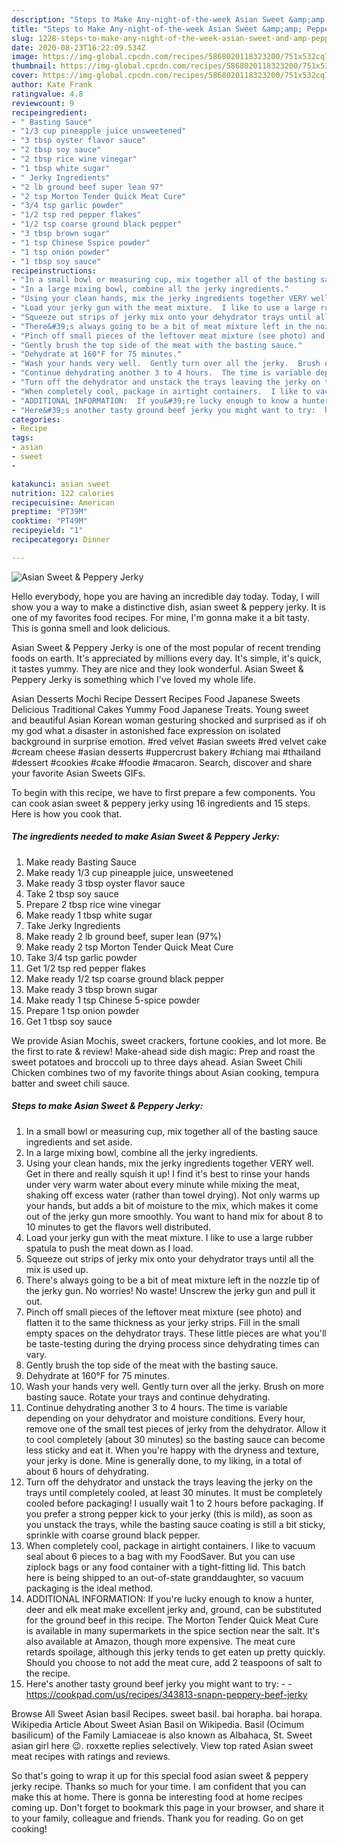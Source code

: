```yaml
---
description: "Steps to Make Any-night-of-the-week Asian Sweet &amp;amp; Peppery Jerky"
title: "Steps to Make Any-night-of-the-week Asian Sweet &amp;amp; Peppery Jerky"
slug: 1228-steps-to-make-any-night-of-the-week-asian-sweet-and-amp-peppery-jerky
date: 2020-08-23T16:22:09.534Z
image: https://img-global.cpcdn.com/recipes/5868020118323200/751x532cq70/asian-sweet-peppery-jerky-recipe-main-photo.jpg
thumbnail: https://img-global.cpcdn.com/recipes/5868020118323200/751x532cq70/asian-sweet-peppery-jerky-recipe-main-photo.jpg
cover: https://img-global.cpcdn.com/recipes/5868020118323200/751x532cq70/asian-sweet-peppery-jerky-recipe-main-photo.jpg
author: Kate Frank
ratingvalue: 4.8
reviewcount: 9
recipeingredient:
- " Basting Sauce"
- "1/3 cup pineapple juice unsweetened"
- "3 tbsp oyster flavor sauce"
- "2 tbsp soy sauce"
- "2 tbsp rice wine vinegar"
- "1 tbsp white sugar"
- " Jerky Ingredients"
- "2 lb ground beef super lean 97"
- "2 tsp Morton Tender Quick Meat Cure"
- "3/4 tsp garlic powder"
- "1/2 tsp red pepper flakes"
- "1/2 tsp coarse ground black pepper"
- "3 tbsp brown sugar"
- "1 tsp Chinese 5spice powder"
- "1 tsp onion powder"
- "1 tbsp soy sauce"
recipeinstructions:
- "In a small bowl or measuring cup, mix together all of the basting sauce ingredients and set aside."
- "In a large mixing bowl, combine all the jerky ingredients."
- "Using your clean hands, mix the jerky ingredients together VERY well.  Get in there and really squish it up!  I find it&#39;s best to rinse your hands under very warm water about every minute while mixing the meat, shaking off excess water (rather than towel drying).  Not only warms up your hands, but adds a bit of moisture to the mix, which makes it come out of the jerky gun more smoothly.  You want to hand mix for about 8 to 10 minutes to get the flavors well distributed."
- "Load your jerky gun with the meat mixture.  I like to use a large rubber spatula to push the meat down as I load."
- "Squeeze out strips of jerky mix onto your dehydrator trays until all the mix is used up."
- "There&#39;s always going to be a bit of meat mixture left in the nozzle tip of the jerky gun.  No worries!  No waste!  Unscrew the jerky gun and pull it out."
- "Pinch off small pieces of the leftover meat mixture (see photo) and flatten it to the same thickness as your jerky strips.  Fill in the small empty spaces on the dehydrator trays.  These little pieces are what you&#39;ll be taste-testing during the drying process since dehydrating times can vary."
- "Gently brush the top side of the meat with the basting sauce."
- "Dehydrate at 160°F for 75 minutes."
- "Wash your hands very well.  Gently turn over all the jerky.  Brush on more basting sauce.  Rotate your trays and continue dehydrating."
- "Continue dehydrating another 3 to 4 hours.  The time is variable depending on your dehydrator and moisture conditions.  Every hour, remove one of the small test pieces of jerky from the dehydrator.  Allow it to cool completely (about 30 minutes) so the basting sauce can become less sticky and eat it.  When you&#39;re happy with the dryness and texture, your jerky is done.  Mine is generally done, to my liking, in a total of about 6 hours of dehydrating."
- "Turn off the dehydrator and unstack the trays leaving the jerky on the trays until completely cooled, at least 30 minutes.  It must be completely cooled before packaging!  I usually wait 1 to 2 hours before packaging.  If you prefer a strong pepper kick to your jerky (this is mild), as soon as you unstack the trays, while the basting sauce coating is still a bit sticky, sprinkle with coarse ground black pepper."
- "When completely cool, package in airtight containers.  I like to vacuum seal about 6 pieces to a bag with my FoodSaver.  But you can use ziplock bags or any food container with a tight-fitting lid.  This batch here is being shipped to an out-of-state granddaughter, so vacuum packaging is the ideal method."
- "ADDITIONAL INFORMATION:  If you&#39;re lucky enough to know a hunter, deer and elk meat make excellent jerky and, ground, can be substituted for the ground beef in this recipe.  The Morton Tender Quick Meat Cure is available in many supermarkets in the spice section near the salt.  It&#39;s also available at Amazon, though more expensive.  The meat cure retards spoilage, although this jerky tends to get eaten up pretty quickly.  Should you choose to not add the meat cure, add 2 teaspoons of salt to the recipe."
- "Here&#39;s another tasty ground beef jerky you might want to try:  https://cookpad.com/us/recipes/343813-snapn-peppery-beef-jerky"
categories:
- Recipe
tags:
- asian
- sweet
- 

katakunci: asian sweet  
nutrition: 122 calories
recipecuisine: American
preptime: "PT39M"
cooktime: "PT49M"
recipeyield: "1"
recipecategory: Dinner

---
```



![Asian Sweet &amp; Peppery Jerky](https://img-global.cpcdn.com/recipes/5868020118323200/751x532cq70/asian-sweet-peppery-jerky-recipe-main-photo.jpg)

Hello everybody, hope you are having an incredible day today. Today, I will show you a way to make a distinctive dish, asian sweet &amp; peppery jerky. It is one of my favorites food recipes. For mine, I'm gonna make it a bit tasty. This is gonna smell and look delicious.

Asian Sweet &amp; Peppery Jerky is one of the most popular of recent trending foods on earth. It's appreciated by millions every day. It's simple, it's quick, it tastes yummy. They are nice and they look wonderful. Asian Sweet &amp; Peppery Jerky is something which I've loved my whole life.

Asian Desserts Mochi Recipe Dessert Recipes Food Japanese Sweets Delicious Traditional Cakes Yummy Food Japanese Treats. Young sweet and beautiful Asian Korean woman gesturing shocked and surprised as if oh my god what a disaster in astonished face expression on isolated background in surprise emotion. #red velvet #asian sweets #red velvet cake #cream cheese #asian desserts #uppercrust bakery #chiang mai #thailand #dessert #cookies #cake #foodie #macaron. Search, discover and share your favorite Asian Sweets GIFs.


To begin with this recipe, we have to first prepare a few components. You can cook asian sweet &amp; peppery jerky using 16 ingredients and 15 steps. Here is how you cook that.

<!--inarticleads1-->

##### The ingredients needed to make Asian Sweet &amp; Peppery Jerky:

1. Make ready  Basting Sauce
1. Make ready 1/3 cup pineapple juice, unsweetened
1. Make ready 3 tbsp oyster flavor sauce
1. Take 2 tbsp soy sauce
1. Prepare 2 tbsp rice wine vinegar
1. Make ready 1 tbsp white sugar
1. Take  Jerky Ingredients
1. Make ready 2 lb ground beef, super lean (97%)
1. Make ready 2 tsp Morton Tender Quick Meat Cure
1. Take 3/4 tsp garlic powder
1. Get 1/2 tsp red pepper flakes
1. Make ready 1/2 tsp coarse ground black pepper
1. Make ready 3 tbsp brown sugar
1. Make ready 1 tsp Chinese 5-spice powder
1. Prepare 1 tsp onion powder
1. Get 1 tbsp soy sauce


We provide Asian Mochis, sweet crackers, fortune cookies, and lot more. Be the first to rate &amp; review! Make-ahead side dish magic: Prep and roast the sweet potatoes and broccoli up to three days ahead. Asian Sweet Chili Chicken combines two of my favorite things about Asian cooking, tempura batter and sweet chili sauce. 

<!--inarticleads2-->

##### Steps to make Asian Sweet &amp; Peppery Jerky:

1. In a small bowl or measuring cup, mix together all of the basting sauce ingredients and set aside.
1. In a large mixing bowl, combine all the jerky ingredients.
1. Using your clean hands, mix the jerky ingredients together VERY well.  Get in there and really squish it up!  I find it&#39;s best to rinse your hands under very warm water about every minute while mixing the meat, shaking off excess water (rather than towel drying).  Not only warms up your hands, but adds a bit of moisture to the mix, which makes it come out of the jerky gun more smoothly.  You want to hand mix for about 8 to 10 minutes to get the flavors well distributed.
1. Load your jerky gun with the meat mixture.  I like to use a large rubber spatula to push the meat down as I load.
1. Squeeze out strips of jerky mix onto your dehydrator trays until all the mix is used up.
1. There&#39;s always going to be a bit of meat mixture left in the nozzle tip of the jerky gun.  No worries!  No waste!  Unscrew the jerky gun and pull it out.
1. Pinch off small pieces of the leftover meat mixture (see photo) and flatten it to the same thickness as your jerky strips.  Fill in the small empty spaces on the dehydrator trays.  These little pieces are what you&#39;ll be taste-testing during the drying process since dehydrating times can vary.
1. Gently brush the top side of the meat with the basting sauce.
1. Dehydrate at 160°F for 75 minutes.
1. Wash your hands very well.  Gently turn over all the jerky.  Brush on more basting sauce.  Rotate your trays and continue dehydrating.
1. Continue dehydrating another 3 to 4 hours.  The time is variable depending on your dehydrator and moisture conditions.  Every hour, remove one of the small test pieces of jerky from the dehydrator.  Allow it to cool completely (about 30 minutes) so the basting sauce can become less sticky and eat it.  When you&#39;re happy with the dryness and texture, your jerky is done.  Mine is generally done, to my liking, in a total of about 6 hours of dehydrating.
1. Turn off the dehydrator and unstack the trays leaving the jerky on the trays until completely cooled, at least 30 minutes.  It must be completely cooled before packaging!  I usually wait 1 to 2 hours before packaging.  If you prefer a strong pepper kick to your jerky (this is mild), as soon as you unstack the trays, while the basting sauce coating is still a bit sticky, sprinkle with coarse ground black pepper.
1. When completely cool, package in airtight containers.  I like to vacuum seal about 6 pieces to a bag with my FoodSaver.  But you can use ziplock bags or any food container with a tight-fitting lid.  This batch here is being shipped to an out-of-state granddaughter, so vacuum packaging is the ideal method.
1. ADDITIONAL INFORMATION:  If you&#39;re lucky enough to know a hunter, deer and elk meat make excellent jerky and, ground, can be substituted for the ground beef in this recipe.  The Morton Tender Quick Meat Cure is available in many supermarkets in the spice section near the salt.  It&#39;s also available at Amazon, though more expensive.  The meat cure retards spoilage, although this jerky tends to get eaten up pretty quickly.  Should you choose to not add the meat cure, add 2 teaspoons of salt to the recipe.
1. Here&#39;s another tasty ground beef jerky you might want to try: -  - https://cookpad.com/us/recipes/343813-snapn-peppery-beef-jerky


Browse All Sweet Asian basil Recipes. sweet basil. bai horapha. bai horapa. Wikipedia Article About Sweet Asian Basil on Wikipedia. Basil (Ocimum basilicum) of the Family Lamiaceae is also known as Albahaca, St. Sweet asian girl here 😉. roxxette replies selectively. View top rated Asian sweet meat recipes with ratings and reviews. 

So that's going to wrap it up for this special food asian sweet &amp; peppery jerky recipe. Thanks so much for your time. I am confident that you can make this at home. There is gonna be interesting food at home recipes coming up. Don't forget to bookmark this page in your browser, and share it to your family, colleague and friends. Thank you for reading. Go on get cooking!
